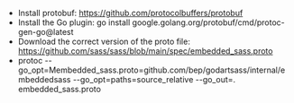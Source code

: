
* Install protobuf: https://github.com/protocolbuffers/protobuf
* Install the Go plugin: go install google.golang.org/protobuf/cmd/protoc-gen-go@latest
* Download the correct version of the proto file: https://github.com/sass/sass/blob/main/spec/embedded_sass.proto
* protoc --go_opt=Membedded_sass.proto=github.com/bep/godartsass/internal/embeddedsass --go_opt=paths=source_relative --go_out=. embedded_sass.proto
